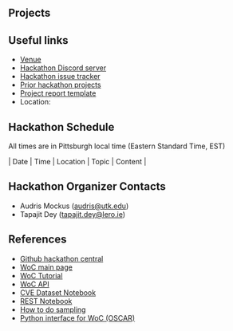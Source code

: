 ## Projects



## Useful links

- [Venue](https://github.com/woc-hack/hackathon-lero-2022/blob/main/venue.md)
- [Hackathon Discord server](https://discord.gg/22mSc842Wb)
- [Hackathon issue tracker](https://github.com/woc-hack/hackathon-lero-2022/issues)
- [Prior hackathon projects](https://github.com/woc-hack/hackathon-lero-2022/blob/main/prior_projects.md)
- [Project report template](https://github.com/woc-hack/hackathon-lero-2022/blob/main/project_template.md)
- Location: 

## Hackathon Schedule
All times are in Pittsburgh local time (Eastern Standard Time, EST)

| Date | Time | Location | Topic | Content |


## Hackathon Organizer Contacts
* Audris Mockus (audris@utk.edu)
* Tapajit Dey (tapajit.dey@lero.ie)

## References

- [Github hackathon central](https://github.com/woc-hack)
- [WoC main page](https://worldofcode.org/)
- [WoC Tutorial](https://github.com/woc-hack/tutorial/blob/master/README.md)
- [WoC API](https://bitbucket.org/swsc/lookup/src/master/README.md)
- [CVE Dataset Notebook](https://github.com/woc-hack/hackathon-pittsburgh-2022/blob/main/CVEJupyter.ipynb)
- [REST Notebook](https://github.com/woc-hack/hackathon-pittsburgh-2022/blob/main/RESTJupyter.ipynb)
- [How to do sampling](https://github.com/woc-hack/hackathon-pittsburgh-2022/blob/main/sampling-resource.md)
- [Python interface for WoC (OSCAR)](https://github.com/ssc-oscar/oscar.py)
